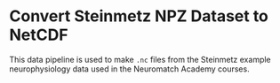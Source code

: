 # Convert Steinmetz NPZ Dataset to NetCDF

This data pipeline is used to make `.nc` files from the Steinmetz example neurophysiology data used in the Neuromatch Academy courses.